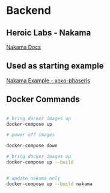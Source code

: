 # Backend

## Heroic Labs - Nakama

[Nakama Docs](https://heroiclabs.com/docs/nakama/client-libraries/javascript-client-guide/)

## Used as starting example

[Nakama Example - xoxo-phaserjs](https://github.com/heroiclabs/xoxo-phaserjs)

## Docker Commands

```bash

# bring docker images up
docker-compose up

# power off images

docker-compose down

# bring docker images up
docker-compose up --build 


# update nakama only
docker-compose up --build nakama

```
